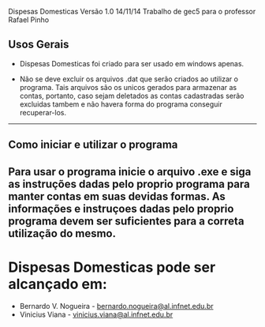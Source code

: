 Dispesas Domesticas  Versão 1.0 14/11/14
Trabalho de gec5 para o professor Rafael Pinho

Usos Gerais
-----------
  
- Dispesas Domesticas foi criado para ser usado em windows apenas.
  
- Não se deve excluir os arquivos .dat que serão criados ao utilizar
  o programa. Tais arquivos são os unicos gerados para armazenar as contas,
  portanto, caso sejam deletados as contas cadastradas serão excluidas tambem
  e não havera forma do programa conseguir recuperar-los.
  
------------------------------------------------------------------------------

Como iniciar e utilizar o programa
----------------------------------
Para usar o programa inicie o arquivo .exe e siga as instruções dadas pelo proprio
programa para manter contas em suas devidas formas. As informações e instruçoes
dadas pelo proprio programa devem ser suficientes para a correta utilização do mesmo.
-------------------------------------------------------------------------------------

Dispesas Domesticas pode ser alcançado em:
==========================================
- Bernardo V. Nogueira - bernardo.nogueira@al.infnet.edu.br
- Vinicius Viana - vinicius.viana@al.infnet.edu.br

